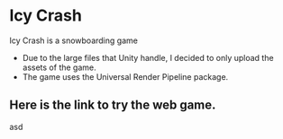 # Icy Crash
Icy Crash is a snowboarding game 

- Due to the large files that Unity handle, I decided to only upload the assets of the game.
- The game uses the Universal Render Pipeline package.

## Here is the link to try the web game. 
<link url="https://shovel-games.itch.io/icy-crash">asd</link>

